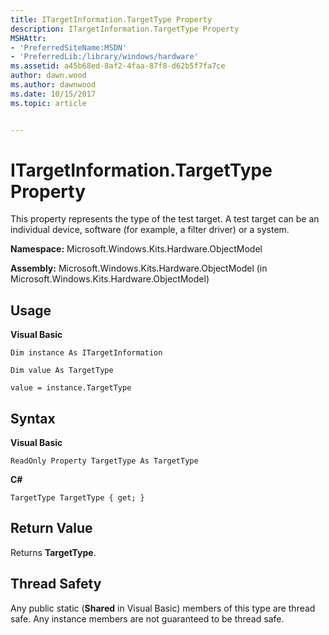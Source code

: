 ```yaml
---
title: ITargetInformation.TargetType Property
description: ITargetInformation.TargetType Property
MSHAttr:
- 'PreferredSiteName:MSDN'
- 'PreferredLib:/library/windows/hardware'
ms.assetid: a45b68ed-8af2-4faa-87f8-d62b5f7fa7ce
author: dawn.wood
ms.author: dawnwood
ms.date: 10/15/2017
ms.topic: article


---
```


# ITargetInformation.TargetType Property


This property represents the type of the test target. A test target can be an individual device, software (for example, a filter driver) or a system.

**Namespace:** Microsoft.Windows.Kits.Hardware.ObjectModel

**Assembly:** Microsoft.Windows.Kits.Hardware.ObjectModel (in Microsoft.Windows.Kits.Hardware.ObjectModel)

## <span id="Usage"></span><span id="usage"></span><span id="USAGE"></span>Usage


**Visual Basic**

`Dim instance As ITargetInformation`

`Dim value As TargetType`

`value = instance.TargetType`

## <span id="Syntax"></span><span id="syntax"></span><span id="SYNTAX"></span>Syntax


**Visual Basic**

`ReadOnly Property TargetType As TargetType`

          

**C#**

`TargetType TargetType { get; }`

## <span id="Return_Value"></span><span id="return_value"></span><span id="RETURN_VALUE"></span>Return Value


Returns **TargetType**.

## <span id="Thread_Safety"></span><span id="thread_safety"></span><span id="THREAD_SAFETY"></span>Thread Safety


Any public static (**Shared** in Visual Basic) members of this type are thread safe. Any instance members are not guaranteed to be thread safe.

 

 






